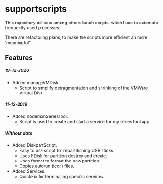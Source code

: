 # supportscripts

This repository collects among others batch scripts, witch I use to automate frequently used processes.

There are refactoring plans, to make the scripts more efficient an more 'meaningful".

## Features
##### 19-12-2020
* Added manageVMDisk.
    * Script to simplify defragmentation and shrinking of the VMWare Virtual Disk.

##### 11-12-2019
* Added nodemonSeriesTool.
    * Script is used to create and start a service for my seriesTool app.

##### Without date
* Added DiskpartScript.
    * Easy to use script for repartitioning USB sticks.
	* Uses FDisk for partition destroy and create.
	* Uses format to format the new partition.
	* Copies autorun (icon) files.
* Added Services.
	* QuickFix for terminating specific services. 